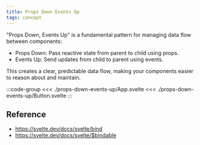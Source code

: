 ```yaml
---
title: Props Down Events Up
tags: concept
---
```


<script setup>
import SvelteRepl from '../../Svelte.vue'
import App from './props-down-events-up/App.svelte?raw'
import Button from './props-down-events-up/Button.svelte?raw'
</script>

"Props Down, Events Up" is a fundamental pattern for managing data flow between components:

- Props Down: Pass reactive state from parent to child using props.
- Events Up: Send updates from child to parent using events.

This creates a clear, predictable data flow, making your components easier to reason about and maintain.

:::code-group
<<< ./props-down-events-up/App.svelte
<<< ./props-down-events-up/Button.svelte
:::

<SvelteRepl name="Props Down Events Up" :files="[
	{
		name:'App.svelte',
		contents:App
	},
	{
		name:'Button.svelte',
		contents:Button
	},
]" />

## Reference

- https://svelte.dev/docs/svelte/bind
- https://svelte.dev/docs/svelte/$bindable
